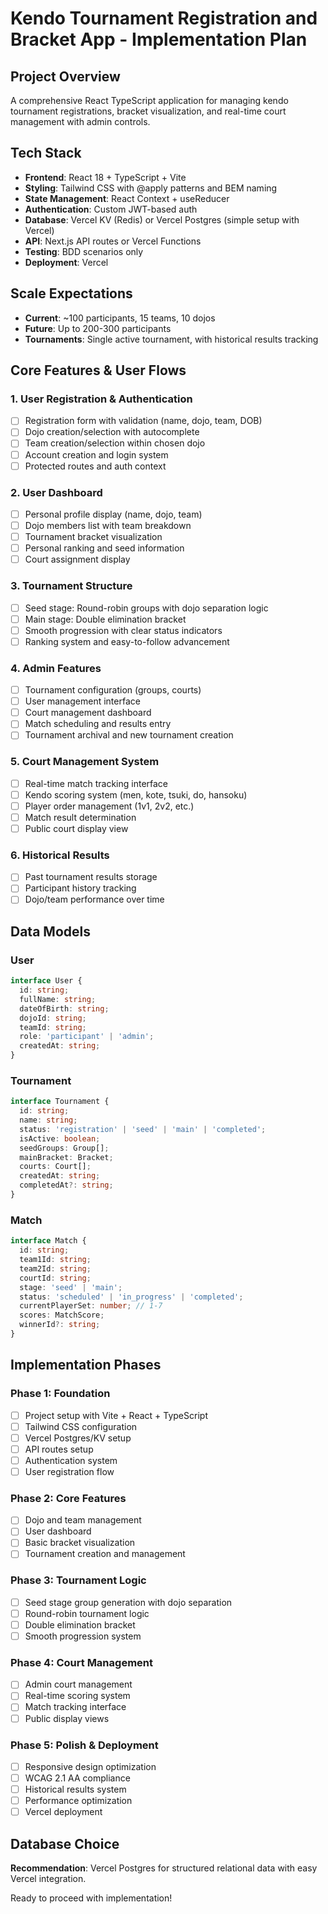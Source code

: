 # Kendo Tournament Registration and Bracket App - Implementation Plan

## Project Overview
A comprehensive React TypeScript application for managing kendo tournament registrations, bracket visualization, and real-time court management with admin controls.

## Tech Stack
- **Frontend**: React 18 + TypeScript + Vite
- **Styling**: Tailwind CSS with @apply patterns and BEM naming
- **State Management**: React Context + useReducer
- **Authentication**: Custom JWT-based auth
- **Database**: Vercel KV (Redis) or Vercel Postgres (simple setup with Vercel)
- **API**: Next.js API routes or Vercel Functions
- **Testing**: BDD scenarios only
- **Deployment**: Vercel

## Scale Expectations
- **Current**: ~100 participants, 15 teams, 10 dojos
- **Future**: Up to 200-300 participants
- **Tournaments**: Single active tournament, with historical results tracking

## Core Features & User Flows

### 1. User Registration & Authentication
- [ ] Registration form with validation (name, dojo, team, DOB)
- [ ] Dojo creation/selection with autocomplete
- [ ] Team creation/selection within chosen dojo
- [ ] Account creation and login system
- [ ] Protected routes and auth context

### 2. User Dashboard
- [ ] Personal profile display (name, dojo, team)
- [ ] Dojo members list with team breakdown
- [ ] Tournament bracket visualization
- [ ] Personal ranking and seed information
- [ ] Court assignment display

### 3. Tournament Structure
- [ ] Seed stage: Round-robin groups with dojo separation logic
- [ ] Main stage: Double elimination bracket
- [ ] Smooth progression with clear status indicators
- [ ] Ranking system and easy-to-follow advancement

### 4. Admin Features
- [ ] Tournament configuration (groups, courts)
- [ ] User management interface
- [ ] Court management dashboard
- [ ] Match scheduling and results entry
- [ ] Tournament archival and new tournament creation

### 5. Court Management System
- [ ] Real-time match tracking interface
- [ ] Kendo scoring system (men, kote, tsuki, do, hansoku)
- [ ] Player order management (1v1, 2v2, etc.)
- [ ] Match result determination
- [ ] Public court display view

### 6. Historical Results
- [ ] Past tournament results storage
- [ ] Participant history tracking
- [ ] Dojo/team performance over time

## Data Models

### User
```typescript
interface User {
  id: string;
  fullName: string;
  dateOfBirth: string;
  dojoId: string;
  teamId: string;
  role: 'participant' | 'admin';
  createdAt: string;
}
```

### Tournament
```typescript
interface Tournament {
  id: string;
  name: string;
  status: 'registration' | 'seed' | 'main' | 'completed';
  isActive: boolean;
  seedGroups: Group[];
  mainBracket: Bracket;
  courts: Court[];
  createdAt: string;
  completedAt?: string;
}
```

### Match
```typescript
interface Match {
  id: string;
  team1Id: string;
  team2Id: string;
  courtId: string;
  stage: 'seed' | 'main';
  status: 'scheduled' | 'in_progress' | 'completed';
  currentPlayerSet: number; // 1-7
  scores: MatchScore;
  winnerId?: string;
}
```

## Implementation Phases

### Phase 1: Foundation
- [ ] Project setup with Vite + React + TypeScript
- [ ] Tailwind CSS configuration
- [ ] Vercel Postgres/KV setup
- [ ] API routes setup
- [ ] Authentication system
- [ ] User registration flow

### Phase 2: Core Features
- [ ] Dojo and team management
- [ ] User dashboard
- [ ] Basic bracket visualization
- [ ] Tournament creation and management

### Phase 3: Tournament Logic
- [ ] Seed stage group generation with dojo separation
- [ ] Round-robin tournament logic
- [ ] Double elimination bracket
- [ ] Smooth progression system

### Phase 4: Court Management
- [ ] Admin court management
- [ ] Real-time scoring system
- [ ] Match tracking interface
- [ ] Public display views

### Phase 5: Polish & Deployment
- [ ] Responsive design optimization
- [ ] WCAG 2.1 AA compliance
- [ ] Historical results system
- [ ] Performance optimization
- [ ] Vercel deployment

## Database Choice
**Recommendation**: Vercel Postgres for structured relational data with easy Vercel integration.

Ready to proceed with implementation!